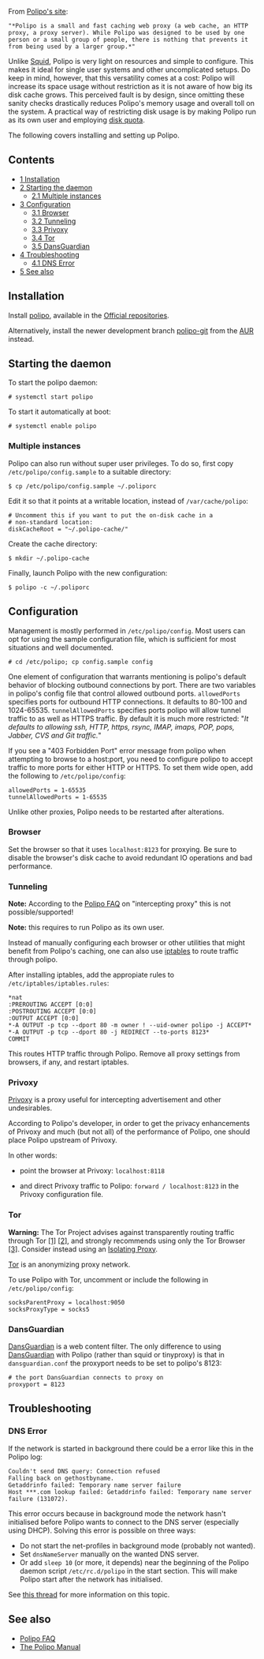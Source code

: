 From [Polipo's site](http://www.pps.jussieu.fr/~jch/software/polipo/):

	"*Polipo is a small and fast caching web proxy (a web cache, an HTTP proxy, a proxy server). While Polipo was designed to be used by one person or a small group of people, there is nothing that prevents it from being used by a larger group.*"

Unlike [Squid](/index.php/Squid "Squid"), Polipo is very light on resources and simple to configure. This makes it ideal for single user systems and other uncomplicated setups. Do keep in mind, however, that this versatility comes at a cost: Polipo will increase its space usage without restriction as it is not aware of how big its disk cache grows. This perceived fault is by design, since omitting these sanity checks drastically reduces Polipo's memory usage and overall toll on the system. A practical way of restricting disk usage is by making Polipo run as its own user and employing [disk quota](/index.php/Disk_quota "Disk quota").

The following covers installing and setting up Polipo.

## Contents

*   [1 Installation](#Installation)
*   [2 Starting the daemon](#Starting_the_daemon)
    *   [2.1 Multiple instances](#Multiple_instances)
*   [3 Configuration](#Configuration)
    *   [3.1 Browser](#Browser)
    *   [3.2 Tunneling](#Tunneling)
    *   [3.3 Privoxy](#Privoxy)
    *   [3.4 Tor](#Tor)
    *   [3.5 DansGuardian](#DansGuardian)
*   [4 Troubleshooting](#Troubleshooting)
    *   [4.1 DNS Error](#DNS_Error)
*   [5 See also](#See_also)

## Installation

Install [polipo](https://www.archlinux.org/packages/?name=polipo), available in the [Official repositories](/index.php/Official_repositories "Official repositories").

Alternatively, install the newer development branch [polipo-git](https://aur.archlinux.org/packages/polipo-git/) from the [AUR](/index.php/AUR "AUR") instead.

## Starting the daemon

To start the polipo daemon:

```
# systemctl start polipo

```

To start it automatically at boot:

```
# systemctl enable polipo

```

### Multiple instances

Polipo can also run without super user privileges. To do so, first copy `/etc/polipo/config.sample` to a suitable directory:

```
$ cp /etc/polipo/config.sample ~/.poliporc

```

Edit it so that it points at a writable location, instead of `/var/cache/polipo`:

```
# Uncomment this if you want to put the on-disk cache in a
# non-standard location:
diskCacheRoot = "~/.polipo-cache/"

```

Create the cache directory:

```
$ mkdir ~/.polipo-cache

```

Finally, launch Polipo with the new configuration:

```
$ polipo -c ~/.poliporc

```

## Configuration

Management is mostly performed in `/etc/polipo/config`. Most users can opt for using the sample configuration file, which is sufficient for most situations and well documented.

```
# cd /etc/polipo; cp config.sample config

```

One element of configuration that warrants mentioning is polipo's default behavior of blocking outbound connections by port. There are two variables in polipo's config file that control allowed outbound ports. `allowedPorts` specifies ports for outbound HTTP connections. It defaults to 80-100 and 1024-65535\. `tunnelAllowedPorts` specifies ports polipo will allow tunnel traffic to as well as HTTPS traffic. By default it is much more restricted: "*It defaults to allowing ssh, HTTP, https, rsync, IMAP, imaps, POP, pops, Jabber, CVS and Git traffic.*"

If you see a "403 Forbidden Port" error message from polipo when attempting to browse to a host:port, you need to configure polipo to accept traffic to more ports for either HTTP or HTTPS. To set them wide open, add the following to `/etc/polipo/config`:

```
allowedPorts = 1-65535
tunnelAllowedPorts = 1-65535

```

Unlike other proxies, Polipo needs to be restarted after alterations.

### Browser

Set the browser so that it uses `localhost:8123` for proxying. Be sure to disable the browser's disk cache to avoid redundant IO operations and bad performance.

### Tunneling

**Note:** According to the [Polipo FAQ](http://www.pps.jussieu.fr/~jch/software/polipo/faq.html) on "intercepting proxy" this is not possible/supported!

**Note:** this requires to run Polipo as its own user.

Instead of manually configuring each browser or other utilities that might benefit from Polipo's caching, one can also use [iptables](/index.php/Iptables "Iptables") to route traffic through polipo.

After installing iptables, add the appropiate rules to `/etc/iptables/iptables.rules`:

```
*nat
:PREROUTING ACCEPT [0:0]
:POSTROUTING ACCEPT [0:0]
:OUTPUT ACCEPT [0:0]
*-A OUTPUT -p tcp --dport 80 -m owner ! --uid-owner polipo -j ACCEPT*
*-A OUTPUT -p tcp --dport 80 -j REDIRECT --to-ports 8123*
COMMIT

```

This routes HTTP traffic through Polipo. Remove all proxy settings from browsers, if any, and restart iptables.

### Privoxy

[Privoxy](/index.php/Privoxy "Privoxy") is a proxy useful for intercepting advertisement and other undesirables.

According to Polipo's developer, in order to get the privacy enhancements of Privoxy and much (but not all) of the performance of Polipo, one should place Polipo upstream of Privoxy.

In other words:

*   point the browser at Privoxy: `localhost:8118`

*   and direct Privoxy traffic to Polipo: `forward / localhost:8123` in the Privoxy configuration file.

### Tor

**Warning:** The Tor Project advises against transparently routing traffic through Tor [[1]](https://www.torproject.org/docs/faq.html.en#TBBOtherBrowser) [[2]](https://www.torproject.org/docs/faq.html.en#TBBSocksPort), and strongly recommends using only the Tor Browser [[3]](https://www.torproject.org/download/download.html.en#warning). Consider instead using an [Isolating Proxy](https://trac.torproject.org/projects/tor/wiki/doc/TorifyHOWTO/IsolatingProxy).

[Tor](/index.php/Tor "Tor") is an anonymizing proxy network.

To use Polipo with Tor, uncomment or include the following in `/etc/polipo/config`:

```
socksParentProxy = localhost:9050
socksProxyType = socks5

```

### DansGuardian

[DansGuardian](/index.php/DansGuardian "DansGuardian") is a web content filter. The only difference to using [DansGuardian](/index.php/DansGuardian "DansGuardian") with Polipo (rather than squid or tinyproxy) is that in `dansguardian.conf` the proxyport needs to be set to polipo's 8123:

```
# the port DansGuardian connects to proxy on
proxyport = 8123

```

## Troubleshooting

### DNS Error

If the network is started in background there could be a error like this in the Polipo log:

```
Couldn't send DNS query: Connection refused
Falling back on gethostbyname.
Getaddrinfo failed: Temporary name server failure
Host ***.com lookup failed: Getaddrinfo failed: Temporary name server failure (131072).

```

This error occurs because in background mode the network hasn't initialised before Polipo wants to connect to the DNS server (especially using DHCP). Solving this error is possible on three ways:

*   Do not start the net-profiles in background mode (probably not wanted).
*   Set `dnsNameServer` manually on the wanted DNS server.
*   Or add `sleep 10` (or more, it depends) near the beginning of the Polipo daemon script `/etc/rc.d/polipo` in the start section. This will make Polipo start after the network has initialised.

See [this thread](https://bbs.archlinux.org/viewtopic.php?id=86452) for more information on this topic.

## See also

*   [Polipo FAQ](http://www.pps.jussieu.fr/~jch/software/polipo/faq.html)
*   [The Polipo Manual](http://www.pps.jussieu.fr/~jch/software/polipo/manual/index.html)